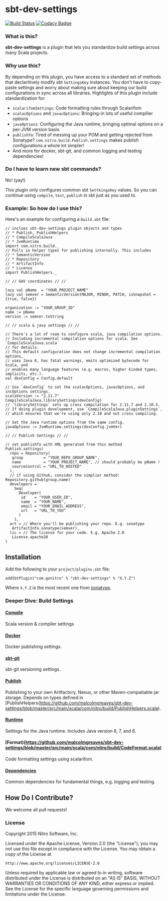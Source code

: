 # sbt-dev-settings #
[![Build Status](https://travis-ci.org/malcolmgreaves/sbt-dev-settings.svg?branch=master)](https://travis-ci.org/malcolmgreaves/sbt-dev-settings) [![Codacy Badge](https://api.codacy.com/project/badge/54e884abc2f641b6bac0e22029c3366e)](https://www.codacy.com/app/greavesmalcolm/sbt-dev-settings)

### What is this?

**sbt-dev-settings** is a plugin that lets you standardize build settings across many Scala projects. 

### Why use this? 
 
By depending on this plugin, you have access to a standard set of methods that declaritively modify sbt `SettingsKey` instances. You don't have to copy-paste settings and worry about making sure about keeping our build configurations in sync across all libraries. Highlights of this plugin include standardization for:

* `scalarifomSettings`: Code formatting rules through Scalarifom 
* `scalacOptions` and `javacOptions`: Bringing-in lots of useful compilier options
* `javaOptions`: Configuring the Java runtime, bringing optimal options on a per-JVM version basis
* `publishTo`: Tired of messing up your POM and getting rejected from Sonatype? `com.nitro.build.Publish.settings` makes publish configurations a whole lot simpler!
* And more for docker, sbt-git, and common logging and testing dependencies!

### Do I have to learn new sbt commands?

No! (yay!)

This plugin only configures common sbt `SettkingsKey` values. So you can continue using `compile`, `test`, `publish` in sbt just as you used to.

### Example: So how do I use this?

Here's an example for configuring a `build.sbt` file:

    // inclues sbt-dev-settings plugin objects and types
    // * Publish, PublishHelpers
    // * CompileScalaJava
    // * JvmRuntime
    import com.nitro.build._        
    // Pulls in helper types for publishing internally. This includes
    // * SemanticVersion
    // * Repository
    // * ArtifactInfo
    // * License
    import PublishHelpers._   
    
    // // GAV coordinates // //
    
    lazy val pName  = "YOUR_PROJECT_NAME"
    lazy val semver = SemanticVersion(MAJOR, MINOR, PATCH, isSnapshot = {true, false})
    
    organization := "YOUR_GROUP_ID"
    name := pName
    version := semver.toString
    
    // // scala & java settings // //
    
    // There's a lot of room to configure scala, java compilation options.
    // Including incremental compilation options for scala. See `CompileScalaJava.scala`
    // for details.
    // This default configuration does not change incremental compilation options,
    // uses Java 8, has fatal warnings, emits optimized bytecode for Scala, and
    // enables many language features (e.g. macros, higher kinded types, implicits, etc.).
    val devConfig = Config.default
    
    // Use `devConfig` to set the scalacOptions, javacOptions, and incOptions settings.
    scalaVersion := "2.11.7"
    CompileScalaJava.librarySettings(devConfig)
    // `librarySettings` sets up cross compilation for 2.11.7 and 2.10.5.
    // If doing plugin development, use `CompileScalaJava.pluginSettings`,
    // which ensures that we're using only 2.10 and not cross compiling.
    
    // Set the Java runtime options from the same config.
    javaOptions := JvmRuntime.settings(devConfig.jvmVer)
    
    // // Publish Settings // //
    
    // set publishTo with XML generated from this method
    Publish.settings(
      repo = Repository(
       group         = "YOUR_REPO_GROUP_NAME", 
       name          = "YOUR_PROJECT_NAME", // should probably be pName !
       sourceControl = "URL_TO_HOSTED"
      ), 
      // if using Github, consider the simplier method: Repository.github(group,name)
      developers =
        Seq(
          Developer(
           id    = "YOUR_USER_ID",
           name  = "YOUR_NAME",
           email = "YOUR_EMAIL_ADDRESS",
           url   = "URL_TO_YOU"
          )
        ),
      art = // Where you'll be publishing your repo. E.g. sonatype
       ArtifactInfo.sonatype(semver),
      lic = // The license for your code. E.g. Apache 2.0
       License.apache20
    )

## Installation

Add the following to your `project/plugins.sbt` file:

    addSbtPlugin("com.gonitro" % "sbt-dev-settings" % "X.Y.Z")

Where `X.Y.Z` is the most recent one from [sonatype](https://oss.sonatype.org/content/repositories/releases/com/gonitro/sbt-dev-settings_2.10_0.13/).

### Deeper Dive: Build Settings

#### [Compile](https://github.com/malcolmgreaves/sbt-dev-settings/blob/master/src/main/scala/com/nitro/build/CompileScalaJava.scala)

Scala version & compiler settings

#### [Docker](https://github.com/malcolmgreaves/sbt-dev-settings/blob/master/src/main/scala/com/nitro/build/Docker.scala)

Docker publishing settings.

#### [sbt-git](https://github.com/malcolmgreaves/sbt-dev-settings/blob/master/src/main/scala/com/nitro/build/SbtGit.scala)

sbt-git versioning settings.

#### [Publish](https://github.com/malcolmgreaves/sbt-dev-settings/blob/master/src/main/scala/com/nitro/build/Publish.scala)

Publishing to your own Artifactory, Nexus, or other Maven-compatiable jar storage. Depends on types defined in [PublishHelpers(https://github.com/malcolmgreaves/sbt-dev-settings/blob/master/src/main/scala/com/nitro/build/PublishHelpers.scala).

#### [Runtime](https://github.com/malcolmgreaves/sbt-dev-settings/blob/master/src/main/scala/com/nitro/build/JvmRuntime.scala)

Settings for the Java runtime. Includes Java version 6, 7, and 8.

#### [Format)(https://github.com/malcolmgreaves/sbt-dev-settings/blob/master/src/main/scala/com/nitro/build/CodeFormat.scala)

Code formatting settings using scalarifom.

#### [Dependencies](https://github.com/malcolmgreaves/sbt-dev-settings/blob/master/src/main/scala/com/nitro/build/Dependencies.scala)

Common dependencies for fundamental things, e.g. logging and testing.

## How Do I Contribute?

We welcome all pull requests!

### License

Copyright 2015 Nitro Software, Inc.

Licensed under the Apache License, Version 2.0 (the "License");
you may not use this file except in compliance with the License.
You may obtain a copy of the License at

    http://www.apache.org/licenses/LICENSE-2.0

Unless required by applicable law or agreed to in writing, software
distributed under the License is distributed on an "AS IS" BASIS,
WITHOUT WARRANTIES OR CONDITIONS OF ANY KIND, either express or implied.
See the License for the specific language governing permissions and
limitations under the License.
